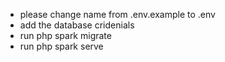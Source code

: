 - please  change name from .env.example  to .env
- add the  database  cridenials 
- run  php spark migrate
- run php spark serve